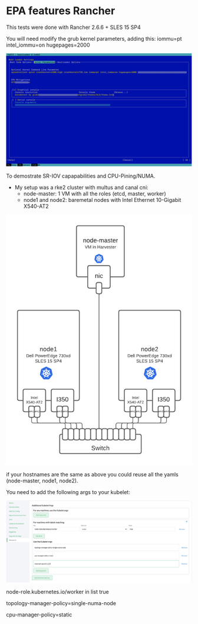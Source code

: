 # EPA features Rancher

This tests were done with Rancher 2.6.6 + SLES 15 SP4

You will need modify the grub kernel parameters, adding this: iommu=pt intel_iommu=on hugepages=2000

![yast](img/yast.png)

To demostrate SR-IOV capapabilities and CPU-Pining/NUMA.

- My setup was a rke2 cluster with multus and canal cni:
     - node-master: 1 VM with all the roles (etcd, master, worker)
     - node1 and node2: baremetal nodes with Intel Ethernet 10-Gigabit X540-AT2

![arch-design](img/sr-iov-arch.png)

if your hostnames are the same as above you could reuse all the yamls (node-master, node1, node2).

You need to add the following args to your kubelet:

![rancher-kubelet-args](img/kubelet-args.png)

node-role.kubernetes.io/worker in list true

topology-manager-policy=single-numa-node

cpu-manager-policy=static


